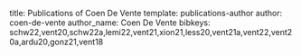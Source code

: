title: Publications of Coen De Vente
template: publications-author
author: coen-de-vente
author_name: Coen De Vente
bibkeys: schw22,vent20,schw22a,lemi22,vent21,xion21,less20,vent21a,vent22,vent20a,ardu20,gonz21,vent18